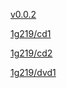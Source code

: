 [v0.0.2](https://github.com/littleflute/Eric-Clapton/edit/master/README.md)

[1g219/cd1](1g219/cd1)

[1g219/cd2](1g219/cd2)

[1g219/dvd1](1g219/dvd1)


